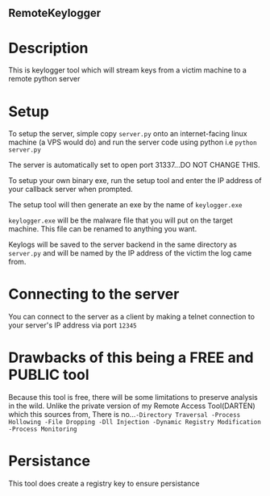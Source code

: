 ## RemoteKeylogger

# Description
This is keylogger tool which will stream keys from a victim machine to a remote python server

# Setup
To setup the server, simple copy `server.py` onto an internet-facing linux machine (a VPS would do) and run the server code using python
i.e `python server.py`

The server is automatically set to open port 31337...DO NOT CHANGE THIS.

To setup your own binary exe, run the setup tool and enter the IP address of your callback server when prompted.

The setup tool will then generate an exe by the name of `keylogger.exe`

`keylogger.exe` will be the malware file that you will put on the target machine.
This file can be renamed to anything you want.

Keylogs will be saved to the server backend in the same directory as `server.py` and will be named by the IP address of the victim the log came from.

# Connecting to the server
You can connect to the server as a client by making a telnet connection to your server's IP address via port `12345`

# Drawbacks of this being a FREE and PUBLIC tool
Because this tool is free, there will be some limitations to preserve analysis in the wild.
Unlike the private version of my Remote Access Tool(DARTEN) which this sources from, There is no...`
	-Directory Traversal
	-Process Hollowing
	-File Dropping
	-Dll Injection
	-Dynamic Registry Modification
	-Process Monitoring
`
# Persistance
This tool does create a registry key to ensure persistance
